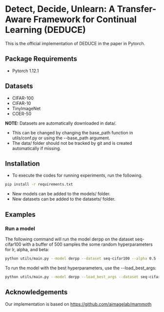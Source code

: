 # Detect, Decide, Unlearn: A Transfer-Aware Framework for Continual Learning (DEDUCE)
This is the official implementation of DEDUCE in the paper in Pytorch.
## Package Requirements
- Pytorch 1.12.1
## Datasets
- CIFAR-100
- CIFAR-10
- TinyImageNet
- COER-50

**NOTE:** Datasets are automatically downloaded in data/.

- This can be changed by changing the base_path function in utils/conf.py or using the --base_path argument.
- The data/ folder should not be tracked by git and is created automatically if missing.
## Installation
- To execute the codes for running experiments, run the following.
```bash
pip install -r requirements.txt
```
- New models can be added to the models/ folder.
- New datasets can be added to the datasets/ folder.
## Examples
### Run a model
The following command will run the model derpp on the dataset seq-cifar100 with a buffer of 500 samples the some random hyperparameters for lr, alpha, and beta:
``` bash
python utils/main.py --model derpp --dataset seq-cifar100 --alpha 0.5 --beta 0.5 --lr 0.001 --buffer_size 500
```
To run the model with the best hyperparameters, use the --load_best_args:
``` bash
python utils/main.py --model derpp --load_best_args --dataset seq-cifar100 --alpha 0.5 --beta 0.5 --lr 0.001 --buffer_size 500
```
## Acknowledgements
Our implementation is based on https://github.com/aimagelab/mammoth
